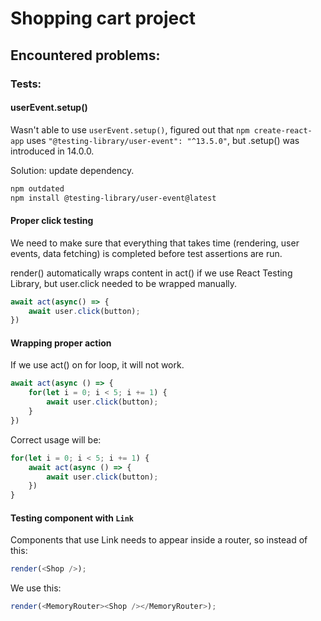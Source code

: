 # Shopping cart project

## Encountered problems:
### Tests:
#### userEvent.setup()
Wasn't able to use ```userEvent.setup()```, 
figured out that ```npm create-react-app``` uses 
```"@testing-library/user-event": "^13.5.0"```, but
.setup() was introduced in 14.0.0. 

Solution: update dependency.
```bash
npm outdated
npm install @testing-library/user-event@latest
```

#### Proper click testing
We need to make sure that everything that takes time (rendering, user events, data fetching)
is completed before test assertions are run.

render() automatically wraps content in act() if we use React Testing Library, but
user.click needed to be wrapped manually.

```js
await act(async() => {
    await user.click(button);
})
```

#### Wrapping proper action
If we use act() on for loop, it will not work.
```js
await act(async () => {
    for(let i = 0; i < 5; i += 1) {
        await user.click(button);
    }
})
```

Correct usage will be:
```js
for(let i = 0; i < 5; i += 1) {
    await act(async () => {
        await user.click(button);
    })
}
```

#### Testing component with ```Link```

Components that use Link needs to appear inside a router, so instead of this:
```js
render(<Shop />);
```

We use this:
```js
render(<MemoryRouter><Shop /></MemoryRouter>);
```